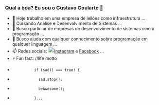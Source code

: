 ### Qual a boa? Eu sou o Gustavo Goularte 👋

- 🔭 Hoje trabalho em uma empresa de leilões como infraestrutura ...
- 🌱 Cursando Análise e Desenvolvimento de Sistemas ...
- 👯 Busco particiar de empresas de desenvolvimento de sistemas com a programação ...
- 🤔 Busco ajuda com qualquer conhecimento sobre programação em qualquer linguagem ...
- 📫 Redes sociais: <img height="20em" src="https://img.shields.io/badge/Instagram-E4405F?style=for-the-badge&logo=instagram&logoColor=white"/><a href="https://www.instagram.com/gugoularte/" target="blank">Instagram</a> e <a href="https://www.facebook.com/gustavo.goulartecorreia" target="blank">Facebook</a> ...
- ⚡ Fun fact: //life motto
-               if (sad() === true) {
-                 sad.stop();
-                 beAwesome();
-               }...

